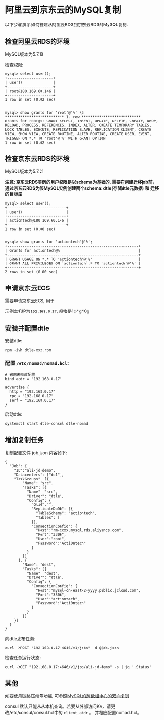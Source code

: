 # 阿里云到京东云的MySQL复制

以下步骤演示如何搭建从阿里云RDS到京东云RDS的MySQL复制.

## 检查阿里云RDS的环境

MySQL版本为5.7.18

检查权限: 

```
mysql> select user();
+---------------------+
| user()              |
+---------------------+
| root@180.169.60.146 |
+---------------------+
1 row in set (0.02 sec)
 
 
mysql> show grants for 'root'@'%' \G
*************************** 1. row ***************************
Grants for root@%: GRANT SELECT, INSERT, UPDATE, DELETE, CREATE, DROP, RELOAD, PROCESS, REFERENCES, INDEX, ALTER, CREATE TEMPORARY TABLES, LOCK TABLES, EXECUTE, REPLICATION SLAVE, REPLICATION CLIENT, CREATE VIEW, SHOW VIEW, CREATE ROUTINE, ALTER ROUTINE, CREATE USER, EVENT, TRIGGER ON *.* TO 'root'@'%' WITH GRANT OPTION
1 row in set (0.02 sec)
```

## 检查京东云RDS的环境

MySQL版本为5.7.21

**注意: 京东云RDS实例的用户权限是以schema为基础的. 需要在创建迁移job前，通过京东云RDS为该MySQL实例创建两个schema: dtle(存储dtle元数据) 和 迁移的目标库**


```
mysql> select user();
+---------------------------+
| user()                    |
+---------------------------+
| actiontech@180.169.60.146 |
+---------------------------+
1 row in set (0.00 sec)
 
 
mysql> show grants for 'actiontech'@'%';
+------------------------------------------------------------+
| Grants for actiontech@%                                    |
+------------------------------------------------------------+
| GRANT USAGE ON *.* TO 'actiontech'@'%'                     |
| GRANT ALL PRIVILEGES ON `actiontech`.* TO 'actiontech'@'%' |
+------------------------------------------------------------+
2 rows in set (0.00 sec)
```

## 申请京东云ECS

需要申请京东云ECS, 用于

示例主机IP为`192.168.0.17`, 规格是1c4g40g


## 安装并配置dtle

安装dtle:

```
rpm -ivh dtle-xxx.rpm
```

### 配置 `/etc/nomad/nomad.hcl`:

```
# 省略未修改配置
bind_addr = "192.168.0.17"
 
advertise {
  http = "192.168.0.17"
  rpc = "192.168.0.17"
  serf = "192.168.0.17"
}
```

启动dtle: 

```
systemctl start dtle-consul dtle-nomad
```

## 增加复制任务

复制配置文件 job.json 内容如下:

```
{
  "Job": {
    "ID":"ali-jd-demo",
    "Datacenters": ["dc1"],
    "TaskGroups": [{
        "Name": "src",
        "Tasks": [{
          "Name": "src",
          "Driver": "dtle",
          "Config": {
            "Gtid":"",
            "ReplicateDoDb": [{
              "TableSchema": "actiontech",
              "Tables": []
            }],
            "ConnectionConfig": {
              "Host":"rm-xxxx.mysql.rds.aliyuncs.com",
              "Port":"3306",
              "User":"root",
              "Password":"Acti0ntech"
            }
          }
        }]
      }, {
        "Name": "dest",
        "Tasks": [{
          "Name": "dest",
          "Driver": "dtle",
          "Config": {
            "ConnectionConfig": {
              "Host":"mysql-cn-east-2-yyyy.public.jcloud.com",
              "Port":"3306",
              "User":"actiontech",
              "Password":"Acti0ntech"
            }
          }
        }]
    }]
  }
}
```

向dtle发布任务: 

```
curl -XPOST "192.168.0.17:4646/v1/jobs" -d @job.json
```

检查任务运行状态: 

```
curl -XGET "192.168.0.17:4646/v1/job/ali-jd-demo" -s | jq '.Status'
```

## 其他

如要使用链路压缩等功能, 可参照[MySQL的跨数据中心的双向复制](2.3_dc_to_dc.md)

consul 默认只能从从本机查询。若要从外部访问KV，请更改/etc/consul/consul.hcl中的 `client_addr` 。
并相应配置nomad.hcl。
